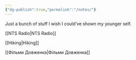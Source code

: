 ```yaml
---
{"dg-publish":true,"permalink":"/notes/"}
---
```



Just a bunch of stuff I wish I could’ve shown my younger self.

[[NTS Radio\|NTS Radio]]

[[Hiking\|Hiking]]

[[Фільми Довженка\|Фільми Довженка]] 


